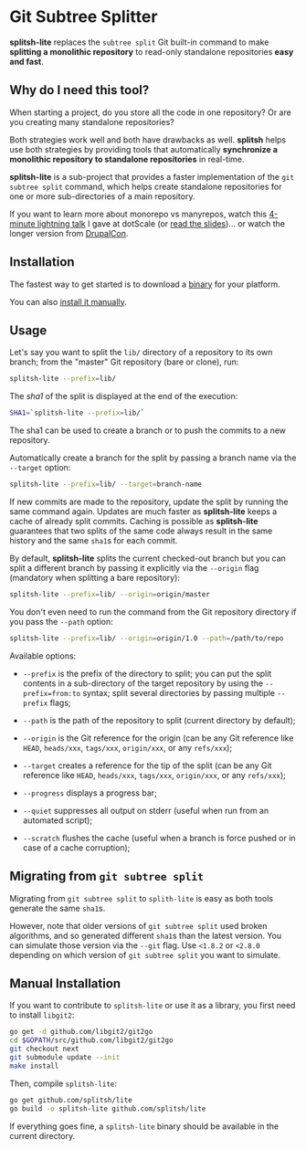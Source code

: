 Git Subtree Splitter
====================

**splitsh-lite** replaces the `subtree split` Git built-in command to make
**splitting a monolithic repository** to read-only standalone repositories
**easy and fast**.

Why do I need this tool?
------------------------

When starting a project, do you store all the code in one repository? Or are
you creating many standalone repositories?

Both strategies work well and both have drawbacks as well. **splitsh** helps
use both strategies by providing tools that automatically **synchronize a
monolithic repository to standalone repositories** in real-time.

**splitsh-lite** is a sub-project that provides a faster implementation of the
`git subtree split` command, which helps create standalone repositories for one
or more sub-directories of a main repository.

If you want to learn more about monorepo vs manyrepos, watch this [4-minute
lightning talk](http://www.thedotpost.com/2016/05/fabien-potencier-monolithic-repositories-vs-many-repositories)
I gave at dotScale
(or [read the slides](https://speakerdeck.com/fabpot/a-monorepo-vs-manyrepos))...
or watch the longer version from
[DrupalCon](https://www.youtube.com/watch?v=4w3-f6Xhvu8).

Installation
------------

The fastest way to get started is to download a [binary][1] for your platform.

You can also [install it manually](#manual-installation).

Usage
-----

Let's say you want to split the `lib/` directory of a repository to its own
branch; from the "master" Git repository (bare or clone), run:

```bash
splitsh-lite --prefix=lib/
```

The *sha1* of the split is displayed at the end of the execution:

```bash
SHA1=`splitsh-lite --prefix=lib/`
```

The sha1 can be used to create a branch or to push the commits to a new
repository.

Automatically create a branch for the split by passing a branch name
via the `--target` option:

```bash
splitsh-lite --prefix=lib/ --target=branch-name
```

If new commits are made to the repository, update the split by running the same
command again. Updates are much faster as **splitsh-lite** keeps a cache of
already split commits. Caching is possible as **splitsh-lite** guarantees that
two splits of the same code always result in the same history and the same
`sha1`s for each commit.

By default, **splitsh-lite** splits the current checked-out branch but you can
split a different branch by passing it explicitly via the `--origin` flag
(mandatory when splitting a bare repository):

```bash
splitsh-lite --prefix=lib/ --origin=origin/master
```

You don't even need to run the command from the Git repository directory if you
pass the `--path` option:

```bash
splitsh-lite --prefix=lib/ --origin=origin/1.0 --path=/path/to/repo
```

Available options:

 * `--prefix` is the prefix of the directory to split; you can put the split
   contents in a sub-directory of the target repository by using the
   `--prefix=from:to` syntax; split several directories by passing multiple
   `--prefix` flags;

 * `--path` is the path of the repository to split (current directory by default);

 * `--origin` is the Git reference for the origin (can be any Git reference
   like `HEAD`, `heads/xxx`, `tags/xxx`, `origin/xxx`, or any `refs/xxx`);

 * `--target` creates a reference for the tip of the split (can be any Git
   reference like `HEAD`, `heads/xxx`, `tags/xxx`, `origin/xxx`, or any
   `refs/xxx`);

 * `--progress` displays a progress bar;

 * `--quiet` suppresses all output on stderr (useful when run from an automated
   script);

 * `--scratch` flushes the cache (useful when a branch is force pushed or in
   case of a cache corruption);

Migrating from `git subtree split`
----------------------------------

Migrating from `git subtree split` to `splith-lite` is easy as both tools
generate the same `sha1`s.

However, note that older versions of `git subtree split` used broken
algorithms, and so generated different `sha1`s than the latest version. You can
simulate those version via the `--git` flag. Use `<1.8.2` or `<2.8.0` depending
on which version of `git subtree split` you want to simulate.

Manual Installation
-------------------

If you want to contribute to `splitsh-lite` or use it as a library, you first
need to install `libgit2`:

```bash
go get -d github.com/libgit2/git2go
cd $GOPATH/src/github.com/libgit2/git2go
git checkout next
git submodule update --init
make install
```

Then, compile `splitsh-lite`:

```bash
go get github.com/splitsh/lite
go build -o splitsh-lite github.com/splitsh/lite
```

If everything goes fine, a `splitsh-lite` binary should be available in the
current directory.

[1]: https://github.com/splitsh/lite/releases
